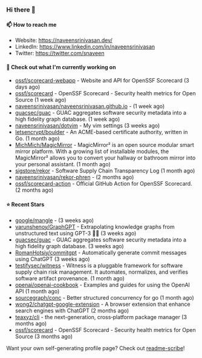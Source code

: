 ### Hi there 👋

#### 📫 How to reach me

- Website: https://naveensrinivasan.dev/
- LinkedIn: https://www.linkedin.com/in/naveensrinivasan
- Twitter: https://twitter.com/snaveen



#### 👷 Check out what I'm currently working on

- [ossf/scorecard-webapp](https://github.com/ossf/scorecard-webapp) - Website and API for OpenSSF Scorecard (3 days ago)
- [ossf/scorecard](https://github.com/ossf/scorecard) - OpenSSF Scorecard - Security health metrics for Open Source (1 week ago)
- [naveensrinivasan/naveensrinivasan.github.io](https://github.com/naveensrinivasan/naveensrinivasan.github.io) -  (1 week ago)
- [guacsec/guac](https://github.com/guacsec/guac) - GUAC aggregates software security metadata into a high fidelity graph database. (1 week ago)
- [naveensrinivasan/dotvim](https://github.com/naveensrinivasan/dotvim) - My vim settings (3 weeks ago)
- [letsencrypt/boulder](https://github.com/letsencrypt/boulder) - An ACME-based certificate authority, written in Go.  (1 month ago)
- [MichMich/MagicMirror](https://github.com/MichMich/MagicMirror) - MagicMirror² is an open source modular smart mirror platform. With a growing list of installable modules, the MagicMirror² allows you to convert your hallway or bathroom mirror into your personal assistant. (1 month ago)
- [sigstore/rekor](https://github.com/sigstore/rekor) - Software Supply Chain Transparency Log (1 month ago)
- [naveensrinivasan/rekor-phren](https://github.com/naveensrinivasan/rekor-phren) -  (2 months ago)
- [ossf/scorecard-action](https://github.com/ossf/scorecard-action) - Official GitHub Action for OpenSSF Scorecard. (2 months ago)


#### ⭐ Recent Stars

- [google/mangle](https://github.com/google/mangle) -  (3 weeks ago)
- [varunshenoy/GraphGPT](https://github.com/varunshenoy/GraphGPT) - Extrapolating knowledge graphs from unstructured text using GPT-3 🕵️‍♂️ (3 weeks ago)
- [guacsec/guac](https://github.com/guacsec/guac) - GUAC aggregates software security metadata into a high fidelity graph database. (3 weeks ago)
- [RomanHotsiy/commitgpt](https://github.com/RomanHotsiy/commitgpt) - Automatically generate commit messages using ChatGPT (3 weeks ago)
- [testifysec/witness](https://github.com/testifysec/witness) - Witness is a pluggable framework for software supply chain risk management.  It automates, normalizes, and verifies software artifact provenance. (1 month ago)
- [openai/openai-cookbook](https://github.com/openai/openai-cookbook) - Examples and guides for using the OpenAI API (1 month ago)
- [sourcegraph/conc](https://github.com/sourcegraph/conc) - Better structured concurrency for go (1 month ago)
- [wong2/chatgpt-google-extension](https://github.com/wong2/chatgpt-google-extension) - A browser extension that enhance search engines with ChatGPT (2 months ago)
- [teaxyz/cli](https://github.com/teaxyz/cli) - the next-generation, cross‐platform package manager (3 months ago)
- [ossf/scorecard](https://github.com/ossf/scorecard) - OpenSSF Scorecard - Security health metrics for Open Source (3 months ago)


Want your own self-generating profile page? Check out [readme-scribe](https://github.com/muesli/readme-scribe)!
